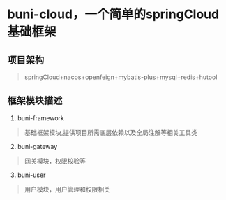 # buni-cloud，一个简单的springCloud基础框架
## 项目架构
> springCloud+nacos+openfeign+mybatis-plus+mysql+redis+hutool
## 框架模块描述
1. buni-framework
> 基础框架模块,提供项目所需底层依赖以及全局注解等相关工具类
2. buni-gateway
> 网关模块，权限校验等
3. buni-user
> 用户模块，用户管理和权限相关
